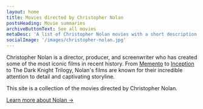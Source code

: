 ```yaml
---
layout: home
title: Movies directed by Christopher Nolan
postsHeading: Movie summaries
archiveButtonText: See all movies
metaDesc: 'A list of Christopher Nolan movies with a short description.'
socialImage: '/images/christopher-nolan.jpg'
---
```


Christopher Nolan is a director, producer, and screenwriter who has created some of the most iconic films in recent history. From [Memento](/posts/movie-momento/) to [Inception](/posts/movie-inception/) to The Dark Knight Trilogy, Nolan's films are known for their incredible attention to detail and captivating storyline.

This site is a collection of the movies directed by Christopher Nolan.

[Learn more about Nolan →](/about)